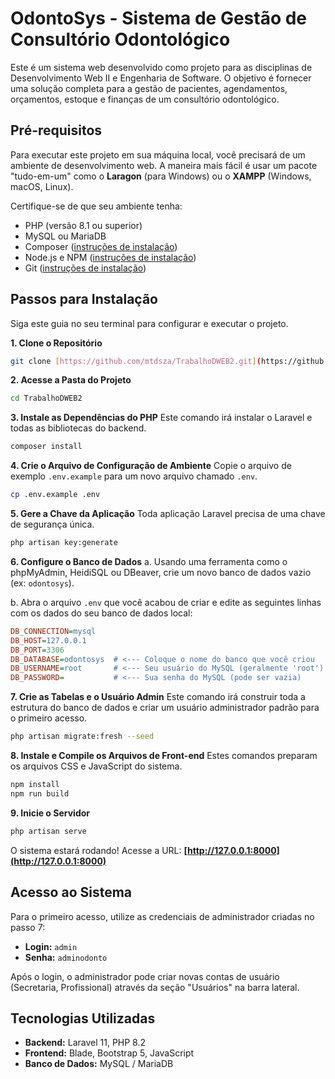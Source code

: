 # OdontoSys - Sistema de Gestão de Consultório Odontológico

Este é um sistema web desenvolvido como projeto para as disciplinas de Desenvolvimento Web II e Engenharia de Software. O objetivo é fornecer uma solução completa para a gestão de pacientes, agendamentos, orçamentos, estoque e finanças de um consultório odontológico.

## Pré-requisitos

Para executar este projeto em sua máquina local, você precisará de um ambiente de desenvolvimento web. A maneira mais fácil é usar um pacote "tudo-em-um" como o **Laragon** (para Windows) ou o **XAMPP** (Windows, macOS, Linux).

Certifique-se de que seu ambiente tenha:
- PHP (versão 8.1 ou superior)
- MySQL ou MariaDB
- Composer ([instruções de instalação](https://getcomposer.org/download/))
- Node.js e NPM ([instruções de instalação](https://nodejs.org/))
- Git ([instruções de instalação](https://git-scm.com/downloads))

## Passos para Instalação

Siga este guia no seu terminal para configurar e executar o projeto.

**1. Clone o Repositório**
```bash
git clone [https://github.com/mtdsza/TrabalhoDWEB2.git](https://github.com/mtdsza/TrabalhoDWEB2.git)
```

**2. Acesse a Pasta do Projeto**
```bash
cd TrabalhoDWEB2
```

**3. Instale as Dependências do PHP**
Este comando irá instalar o Laravel e todas as bibliotecas do backend.
```bash
composer install
```

**4. Crie o Arquivo de Configuração de Ambiente**
Copie o arquivo de exemplo `.env.example` para um novo arquivo chamado `.env`.
```bash
cp .env.example .env
```

**5. Gere a Chave da Aplicação**
Toda aplicação Laravel precisa de uma chave de segurança única.
```bash
php artisan key:generate
```

**6. Configure o Banco de Dados**
a. Usando uma ferramenta como o phpMyAdmin, HeidiSQL ou DBeaver, crie um novo banco de dados vazio (ex: `odontosys`).

b. Abra o arquivo `.env` que você acabou de criar e edite as seguintes linhas com os dados do seu banco de dados local:
```ini
DB_CONNECTION=mysql
DB_HOST=127.0.0.1
DB_PORT=3306
DB_DATABASE=odontosys  # <--- Coloque o nome do banco que você criou
DB_USERNAME=root       # <--- Seu usuário do MySQL (geralmente 'root')
DB_PASSWORD=           # <--- Sua senha do MySQL (pode ser vazia)
```

**7. Crie as Tabelas e o Usuário Admin**
Este comando irá construir toda a estrutura do banco de dados e criar um usuário administrador padrão para o primeiro acesso.
```bash
php artisan migrate:fresh --seed
```

**8. Instale e Compile os Arquivos de Front-end**
Estes comandos preparam os arquivos CSS e JavaScript do sistema.
```bash
npm install
npm run build
```

**9. Inicie o Servidor**
```bash
php artisan serve
```

O sistema estará rodando! Acesse a URL: **[http://127.0.0.1:8000](http://127.0.0.1:8000)**

## Acesso ao Sistema

Para o primeiro acesso, utilize as credenciais de administrador criadas no passo 7:

- **Login:** `admin`
- **Senha:** `adminodonto`

Após o login, o administrador pode criar novas contas de usuário (Secretaria, Profissional) através da seção "Usuários" na barra lateral.

## Tecnologias Utilizadas
- **Backend:** Laravel 11, PHP 8.2
- **Frontend:** Blade, Bootstrap 5, JavaScript
- **Banco de Dados:** MySQL / MariaDB
